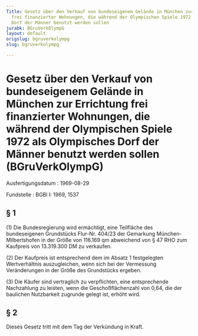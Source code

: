 ```yaml
---
Title: Gesetz über den Verkauf von bundeseigenem Gelände in München zur Errichtung
  frei finanzierter Wohnungen, die während der Olympischen Spiele 1972 als Olympisches
  Dorf der Männer benutzt werden sollen
jurabk: BGruVerkOlympG
layout: default
origslug: bgruverkolympg
slug: bgruverkolympg

---
```


# Gesetz über den Verkauf von bundeseigenem Gelände in München zur Errichtung frei finanzierter Wohnungen, die während der Olympischen Spiele 1972 als Olympisches Dorf der Männer benutzt werden sollen (BGruVerkOlympG)

Ausfertigungsdatum
:   1969-08-29

Fundstelle
:   BGBl I: 1969, 1537

## § 1

(1) Die Bundesregierung wird ermächtigt, eine Teilfläche des
bundeseigenen Grundstücks Flur-Nr. 404/23 der Gemarkung München-
Milbertshofen in der Größe von 116.169 qm abweichend von
§ 47 RHO              zum Kaufpreis von 13.319.300 DM zu verkaufen.

(2) Der Kaufpreis ist entsprechend dem im Absatz 1 festgelegten
Wertverhältnis auszugleichen, wenn sich bei der Vermessung
Veränderungen in der Größe des Grundstücks ergeben.

(3) Die Käufer sind vertraglich zu verpflichten, eine entsprechende
Nachzahlung zu leisten, wenn die Geschoßflächenzahl von 0,64, die der
baulichen Nutzbarkeit zugrunde gelegt ist, erhöht wird.

## § 2

Dieses Gesetz tritt mit dem Tag der Verkündung in Kraft.

